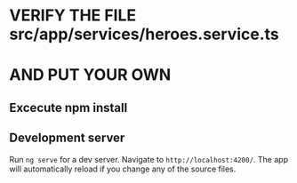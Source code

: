# VERIFY THE FILE src/app/services/heroes.service.ts
# AND PUT YOUR OWN

## Excecute npm install 

## Development server

Run `ng serve` for a dev server. Navigate to `http://localhost:4200/`. The app will automatically reload if you change any of the source files.
